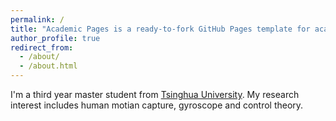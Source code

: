 ```yaml
---
permalink: /
title: "Academic Pages is a ready-to-fork GitHub Pages template for academic personal websites"
author_profile: true
redirect_from: 
  - /about/
  - /about.html
---
```


I'm a third year master student from [Tsinghua University](https://www.tsinghua.edu.cn/). My research interest includes human motian capture, gyroscope and control theory.



                          
